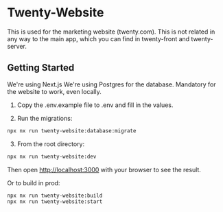 # Twenty-Website

This is used for the marketing website (twenty.com).
This is not related in any way to the main app, which you can find in twenty-front and twenty-server.

## Getting Started

We're using Next.js
We're using Postgres for the database. Mandatory for the website to work, even locally.

1. Copy the .env.example file to .env and fill in the values.

2. Run the migrations:

```bash
npx nx run twenty-website:database:migrate
```

3. From the root directory:

```bash
npx nx run twenty-website:dev
```

Then open [http://localhost:3000](http://localhost:3000) with your browser to see the result.

Or to build in prod:

```bash
npx nx run twenty-website:build
npx nx run twenty-website:start
```
